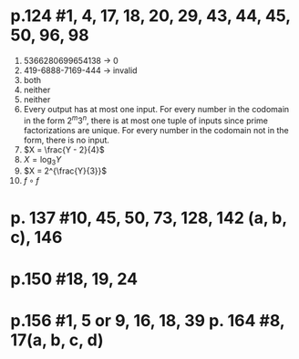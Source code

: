 # p.124 #1, 4, 17, 18, 20, 29, 43, 44, 45, 50, 96, 98 

1. 5366280699654138 -> 0
4. 419-6888-7169-444 -> invalid
17. both
18. neither
20. neither
29. Every output has at most one input. For every number in the codomain in the form $2^{m}3^{n}$, there is at most one tuple of inputs since prime factorizations are unique. For every number in the codomain not in the form, there is no input.
43. $X = \frac{Y - 2}{4}$
44. $X = \log_{3}Y$
45. $X = 2^{\frac{Y}{3}}$
50. $f \circ f$

# p. 137 #10, 45, 50, 73, 128, 142 (a, b, c), 146 

# p.150 #18, 19, 24 

# p.156 #1, 5 or 9, 16, 18, 39 p. 164 #8, 17(a, b, c, d)